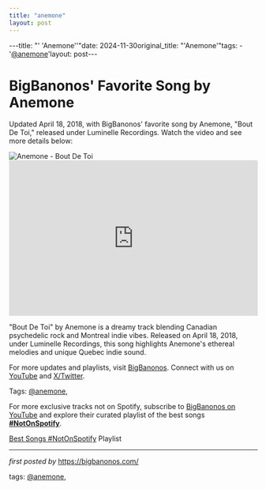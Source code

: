 ```yaml
---
title: "anemone"
layout: post
---
```

---title: "' 'Anemone''"date: 2024-11-30original_title: "'Anemone'"tags:  - '[@anemone](/tags/anemone/)'layout: post---<!-- Post Title --><h1 >BigBanonos' Favorite Song by Anemone</h1> <!-- Introductory Text --><p >Updated April 18, 2018, with BigBanonos' favorite song by Anemone, "Bout De Toi," released under Luminelle Recordings. Watch the video and see more details below:</p> <!-- Featured Image --><div > <img src="https://best-fit.transforms.svdcdn.com/production/images/anemone_pressphoto_livingroom1.jpg?w=1200&q=5&auto=format&fit=crop&dm=1643282969&s=4dac6a3a2328b782a01a6596e9eb7453" alt="Anemone - Bout De Toi" /></div> <!-- YouTube Video Embed --><div > <iframe width="100%" height="315" src="https://www.youtube.com/embed/cVAWux2O7mw" title="Anemone - Bout De Toi" frameborder="0" allow="accelerometer; autoplay; clipboard-write; encrypted-media; gyroscope; picture-in-picture; web-share" referrerpolicy="strict-origin-when-cross-origin" allowfullscreen></iframe></div> <!-- Song Information --><div > <p>"Bout De Toi" by Anemone is a dreamy track blending Canadian psychedelic rock and Montreal indie vibes. Released on April 18, 2018, under Luminelle Recordings, this song highlights Anemone's ethereal melodies and unique Quebec indie sound.</p></div> <!-- Footer Links --><div > <p>For more updates and playlists, visit <a href="https://bigbanonos.com/" target="_blank">BigBanonos</a>. Connect with us on <a href="https://www.youtube.com/[@BigBanonos](/tags/BigBanonos/)" target="_blank">YouTube</a> and <a href="https://x.com/bigbanonos" target="_blank">X/Twitter</a>.</p></div> <!-- Tags --><p >Tags: [@anemone](/tags/anemone/),</p><!--Subscribe and Playlist Links--><div>    <p>For more exclusive tracks not on Spotify, subscribe to <a href="https://www.youtube.com/[@BigBanonos](/tags/BigBanonos/)" target="_blank">BigBanonos on YouTube</a> and explore their curated playlist of the best songs <strong>[#NotOnSpotify](/tags/NotOnSpotify/)</strong>.</p>    <p><a href="https://www.youtube.com/playlist?list=PLtuNtuTatqI0kFahUCbtbfenC_ET5O_tr" target="_blank">Best Songs [#NotOnSpotify](/tags/NotOnSpotify/) Playlist<br /></a></p></div><hr /><p><em>first posted by</em> <a href="https://bigbanonos.com/" rel="noopener" target="_new">https://bigbanonos.com/</a></p><p>tags: [@anemone](/tags/anemone/),</p>